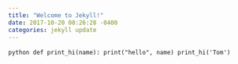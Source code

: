 ```yaml
---
title: "Welcome to Jekyll!"
date: 2017-10-20 08:26:28 -0400
categories: jekyll update
---
```



​```python
def print_hi(name):
  print("hello", name)
print_hi('Tom')
​```
